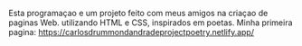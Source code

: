 Esta programaçao e um projeto feito com meus amigos na criaçao de paginas Web. utilizando HTML e CSS, inspirados em poetas.
Minha primeira pagina: https://carlosdrummondandradeprojectpoetry.netlify.app/